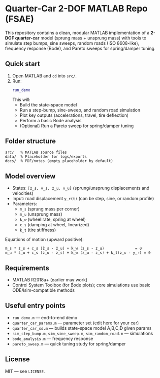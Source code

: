 # Quarter-Car 2-DOF MATLAB Repo (FSAE)

This repository contains a clean, modular MATLAB implementation of a **2-DOF quarter-car** model
(sprung mass + unsprung mass) with tools to simulate step bumps, sine sweeps, random roads (ISO 8608-like),
frequency response (Bode), and Pareto sweeps for spring/damper tuning.

## Quick start
1. Open MATLAB and `cd` into `src/`.
2. Run:
   ```matlab
   run_demo
   ```
   This will:
   - Build the state-space model
   - Run a step-bump, sine-sweep, and random road simulation
   - Plot key outputs (accelerations, travel, tire deflection)
   - Perform a basic Bode analysis
   - (Optional) Run a Pareto sweep for spring/damper tuning

## Folder structure
```
src/   % MATLAB source files
data/  % Placeholder for logs/exports
docs/  % PDF/notes (empty placeholder by default)
```

## Model overview
- States: `[z_s, v_s, z_u, v_u]` (sprung/unsprung displacements and velocities)
- Input: road displacement `y_r(t)` (can be step, sine, or random profile)
- Parameters:
  - `m_s` (sprung mass per corner)
  - `m_u` (unsprung mass)
  - `k_w` (wheel rate, spring at wheel)
  - `c_s` (damping at wheel, linearized)
  - `k_t` (tire stiffness)

Equations of motion (upward positive):
```
m_s * z̈_s + c_s (ż_s - ż_u) + k_w (z_s - z_u)              = 0
m_u * z̈_u + c_s (ż_u - ż_s) + k_w (z_u - z_s) + k_t(z_u - y_r) = 0
```

## Requirements
- MATLAB R2018a+ (earlier may work)  
- Control System Toolbox (for Bode plots); core simulations use basic ODE/lsim-compatible methods

## Useful entry points
- `run_demo.m` — end-to-end demo
- `quarter_car_params.m` — parameter set (edit here for your car)
- `quarter_car_ss.m` — builds state-space model A,B,C,D given params
- `sim_step_bump.m`, `sim_sine_sweep.m`, `sim_random_road.m` — simulations
- `bode_analysis.m` — frequency response
- `pareto_sweep.m` — quick tuning study for spring/damper

## License
MIT — see `LICENSE`.